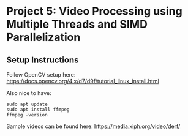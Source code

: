 # Project 5: Video Processing using Multiple Threads and SIMD Parallelization

## Setup Instructions
Follow OpenCV setup here: https://docs.opencv.org/4.x/d7/d9f/tutorial_linux_install.html

Also nice to have: 
```
sudo apt update
sudo apt install ffmpeg
ffmpeg -version
```

Sample videos can be found here: https://media.xiph.org/video/derf/
